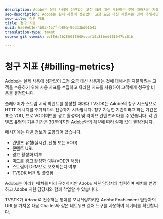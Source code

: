 ```yaml
---
description: Adobe는 실제 사용에 상관없이 고정 요금 대신 사용하는 것에 대해서만 지불하려는 고객을 수용하기 위해 사용 지표를 수집하고 이러한 지표를 사용하여 고객에게 청구할 비용을 결정합니다.
seo-description: Adobe는 실제 사용에 상관없이 고정 요금 대신 사용하는 것에 대해서만 지불하려는 고객을 수용하기 위해 사용 지표를 수집하고 이러한 지표를 사용하여 고객에게 청구할 비용을 결정합니다.
seo-title: 청구 지표
title: 청구 지표
uuid: 6ae9eb1e-4b03-467f-b80a-96313bd01543
translation-type: tm+mt
source-git-commit: bc35da8b258056809ceaf18e33bed631047bc81b

---
```



# 청구 지표 {#billing-metrics}

Adobe는 실제 사용에 상관없이 고정 요금 대신 사용하는 것에 대해서만 지불하려는 고객을 수용하기 위해 사용 지표를 수집하고 이러한 지표를 사용하여 고객에게 청구할 비용을 결정합니다.

플레이어가 스트림 시작 이벤트를 생성할 때마다 TVSDK는 Adobe의 청구 시스템으로 HTTP 메시지를 주기적으로 전송하기 시작합니다. 청구 가능한 기간이라고 하는 기간은 표준 VOD, 프로 VOD(미드롤 광고 활성화) 및 라이브 컨텐츠와 다를 수 있습니다. 각 컨텐츠 유형의 기본 기간은 30분이지만 Adobe와의 계약에 따라 실제 값이 결정됩니다.

메시지에는 다음 정보가 포함되어 있습니다.

* 컨텐츠 유형(실시간, 선형 또는 VOD)
* 콘텐트 URL
* 광고 활성화 여부
* 미드롤 광고 활성화 여부(VOD만 해당)
* 스트림이 DRM으로 보호되는지 여부
* TVSDK 버전 및 플랫폼

Adobe는 이러한 배치를 미리 구성하지만 Adobe 지원 담당자와 협력하여 배치를 변경하고 Adobe 지원 담당자와 함께 작업할 수 있습니다.

TVSDK가 Adobe로 전송하는 통계를 모니터링하려면 Adobe Enablement 담당자의 URL을 가져온 다음 Charles와 같은 네트워크 캡처 도구를 사용하여 데이터를 확인합니다.